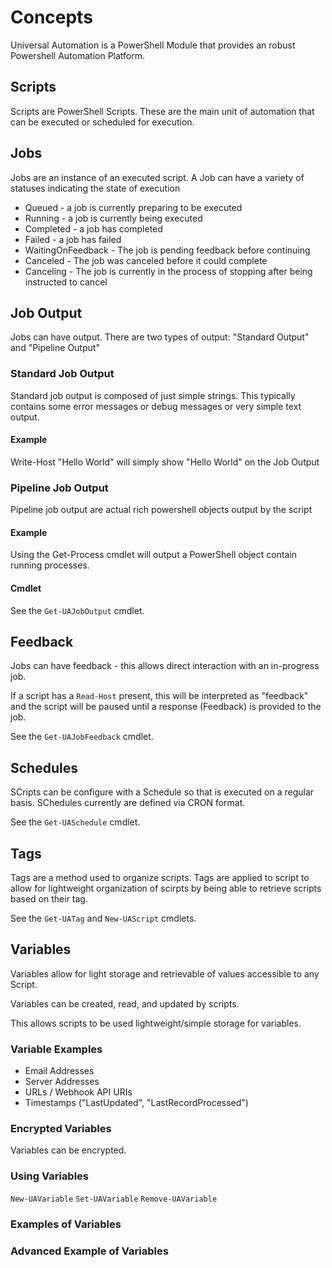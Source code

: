 # Concepts

Universal Automation is a PowerShell Module that provides an robust Powershell Automation Platform.

## Scripts

Scripts are PowerShell Scripts. These are the main unit of automation that can be executed or scheduled for execution.

## Jobs

Jobs are an instance of an executed script. A Job can have a variety of statuses indicating the state of execution

* Queued - a job is currently preparing to be executed
* Running - a job is currently being executed
* Completed - a job has completed
* Failed - a job has failed
* WaitingOnFeedback - The job is pending feedback before continuing
* Canceled - The job was canceled before it could complete
* Canceling - The job is currently in the process of stopping after being instructed to cancel

## Job Output

Jobs can have output. There are two types of output: "Standard Output" and "Pipeline Output"

### Standard Job Output

Standard job output is composed of just simple strings. This typically contains some error messages or debug messages or very simple text output.

#### Example

Write-Host "Hello World" will simply show "Hello World" on the Job Output

### Pipeline Job Output

Pipeline job output are actual rich powershell objects output by the script

#### Example

Using the Get-Process cmdlet will output a PowerShell object contain running processes.

#### Cmdlet

See the `Get-UAJobOutput` cmdlet.

## Feedback

Jobs can have feedback - this allows direct interaction with an in-progress job.

If a script has a `Read-Host` present, this will be interpreted as "feedback" and the script will be paused until a response \(Feedback\) is provided to the job.

See the `Get-UAJobFeedback` cmdlet.

## Schedules

SCripts can be configure with a Schedule so that is executed on a regular basis. SChedules currently are defined via CRON format.

See the `Get-UASchedule` cmdlet.

## Tags

Tags are a method used to organize scripts. Tags are applied to script to allow for lightweight organization of scirpts by being able to retrieve scripts based on their tag.

See the `Get-UATag` and `New-UAScript` cmdlets.

## Variables

Variables allow for light storage and retrievable of values accessible to any Script.

Variables can be created, read, and updated by scripts.

This allows scripts to be used lightweight/simple storage for variables.

### Variable Examples

* Email Addresses
* Server Addresses
* URLs / Webhook API URIs
* Timestamps \("LastUpdated", "LastRecordProcessed"\)

### Encrypted Variables

Variables can be encrypted.

### Using Variables

`New-UAVariable` `Set-UAVariable` `Remove-UAVariable`

### Examples of Variables

### Advanced Example of Variables

